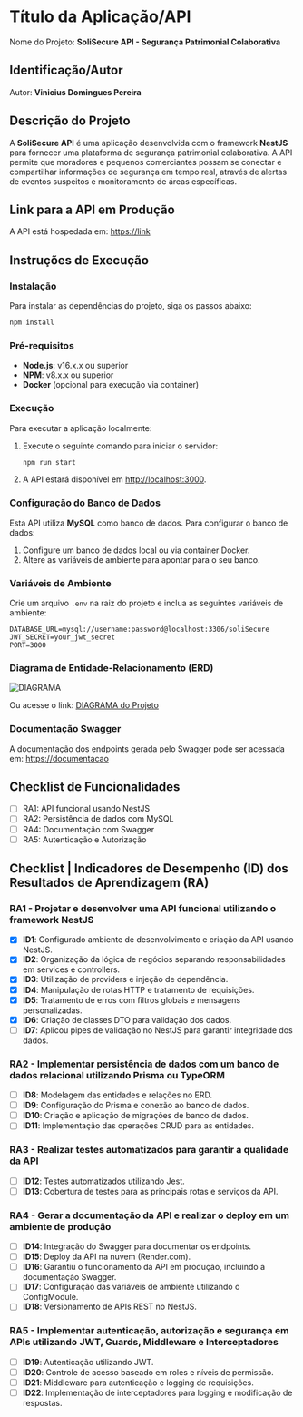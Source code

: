 # Título da Aplicação/API

Nome do Projeto: **SoliSecure API - Segurança Patrimonial Colaborativa**

## Identificação/Autor

Autor: **Vinicius Domingues Pereira**

## Descrição do Projeto

A **SoliSecure API** é uma aplicação desenvolvida com o framework **NestJS** para fornecer uma plataforma de segurança patrimonial colaborativa. A API permite que moradores e pequenos comerciantes possam se conectar e compartilhar informações de segurança em tempo real, através de alertas de eventos suspeitos e monitoramento de áreas específicas. 

## Link para a API em Produção

A API está hospedada em: [https://link](https://link)

## Instruções de Execução

### Instalação

Para instalar as dependências do projeto, siga os passos abaixo:

```bash
npm install
```

### Pré-requisitos

- **Node.js**: v16.x.x ou superior
- **NPM**: v8.x.x ou superior
- **Docker** (opcional para execução via container)

### Execução

Para executar a aplicação localmente:

1. Execute o seguinte comando para iniciar o servidor:

   ```bash
   npm run start
   ```

2. A API estará disponível em [http://localhost:3000](http://localhost:3000).

### Configuração do Banco de Dados

Esta API utiliza **MySQL** como banco de dados. Para configurar o banco de dados:

1. Configure um banco de dados local ou via container Docker.
2. Altere as variáveis de ambiente para apontar para o seu banco.

### Variáveis de Ambiente

Crie um arquivo `.env` na raiz do projeto e inclua as seguintes variáveis de ambiente:

```
DATABASE_URL=mysql://username:password@localhost:3306/soliSecure
JWT_SECRET=your_jwt_secret
PORT=3000
```

### Diagrama de Entidade-Relacionamento (ERD)

![DIAGRAMA](./docs/erd.png)

Ou acesse o link: [DIAGRAMA do Projeto](https://banco-de-dados.com)

### Documentação Swagger

A documentação dos endpoints gerada pelo Swagger pode ser acessada em: [https://documentacao](https://documentacao)

## Checklist de Funcionalidades

- [ ] RA1: API funcional usando NestJS
- [ ] RA2: Persistência de dados com MySQL
- [ ] RA4: Documentação com Swagger
- [ ] RA5: Autenticação e Autorização

## Checklist | Indicadores de Desempenho (ID) dos Resultados de Aprendizagem (RA)

### RA1 - Projetar e desenvolver uma API funcional utilizando o framework NestJS

- [X] **ID1**: Configurado ambiente de desenvolvimento e criação da API usando NestJS.
- [X] **ID2**: Organização da lógica de negócios separando responsabilidades em services e controllers.
- [X] **ID3**: Utilização de providers e injeção de dependência.
- [X] **ID4**: Manipulação de rotas HTTP e tratamento de requisições.
- [X] **ID5**: Tratamento de erros com filtros globais e mensagens personalizadas.
- [X] **ID6**: Criação de classes DTO para validação dos dados.
- [ ] **ID7**: Aplicou pipes de validação no NestJS para garantir integridade dos dados.

### RA2 - Implementar persistência de dados com um banco de dados relacional utilizando Prisma ou TypeORM

- [ ] **ID8**: Modelagem das entidades e relações no ERD.
- [ ] **ID9**: Configuração do Prisma e conexão ao banco de dados.
- [ ] **ID10**: Criação e aplicação de migrações de banco de dados.
- [ ] **ID11**: Implementação das operações CRUD para as entidades.

### RA3 - Realizar testes automatizados para garantir a qualidade da API

- [ ] **ID12**: Testes automatizados utilizando Jest.
- [ ] **ID13**: Cobertura de testes para as principais rotas e serviços da API.

### RA4 - Gerar a documentação da API e realizar o deploy em um ambiente de produção

- [ ] **ID14**: Integração do Swagger para documentar os endpoints.
- [ ] **ID15**: Deploy da API na nuvem (Render.com).
- [ ] **ID16**: Garantiu o funcionamento da API em produção, incluindo a documentação Swagger.
- [ ] **ID17**: Configuração das variáveis de ambiente utilizando o ConfigModule.
- [ ] **ID18**: Versionamento de APIs REST no NestJS.

### RA5 - Implementar autenticação, autorização e segurança em APIs utilizando JWT, Guards, Middleware e Interceptadores

- [ ] **ID19**: Autenticação utilizando JWT.
- [ ] **ID20**: Controle de acesso baseado em roles e níveis de permissão.
- [ ] **ID21**: Middleware para autenticação e logging de requisições.
- [ ] **ID22**: Implementação de interceptadores para logging e modificação de respostas.
